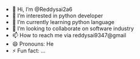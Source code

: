 - 👋 Hi, I’m @Reddysai2a6
- 👀 I’m interested in python developer 
- 🌱 I’m currently learning python language 
- 💞️ I’m looking to collaborate on software industry 
- 📫 How to reach me via reddysai9347@gmail 
- 😄 Pronouns: He
- ⚡ Fun fact: ...

<!---
Reddysai2a6/Reddysai2a6 is a ✨ special ✨ repository because its `README.md` (this file) appears on your GitHub profile.
You can click the Preview link to take a look at your changes.
--->

